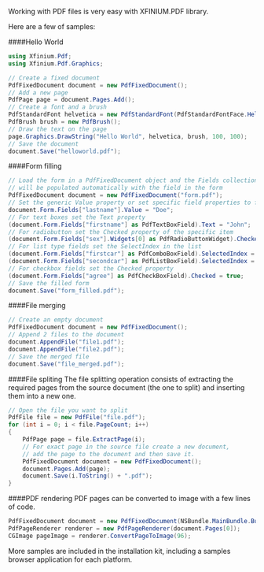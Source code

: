 Working with PDF files is very easy with XFINIUM.PDF library.  

Here are a few of samples:  

####Hello World
```csharp
using Xfinium.Pdf;
using Xfinium.Pdf.Graphics;

// Create a fixed document
PdfFixedDocument document = new PdfFixedDocument();
// Add a new page
PdfPage page = document.Pages.Add();
// Create a font and a brush
PdfStandardFont helvetica = new PdfStandardFont(PdfStandardFontFace.Helvetica, 24);
PdfBrush brush = new PdfBrush();
// Draw the text on the page
page.Graphics.DrawString("Hello World", helvetica, brush, 100, 100);
// Save the document
document.Save("helloworld.pdf");
```

####Form filling
```csharp
// Load the form in a PdfFixedDocument object and the Fields collection
// will be populated automatically with the field in the form
PdfFixedDocument document = new PdfFixedDocument("form.pdf");
// Set the generic Value property or set specific field properties to fill the form
document.Form.Fields["lastname"].Value = "Doe";
// For text boxes set the Text property
(document.Form.Fields["firstname"] as PdfTextBoxField).Text = "John";
// For radiobutton set the Checked property of the specific item
(document.Form.Fields["sex"].Widgets[0] as PdfRadioButtonWidget).Checked = true;
// For list type fields set the SelectIndex in the list
(document.Form.Fields["firstcar"] as PdfComboBoxField).SelectedIndex = 0;
(document.Form.Fields["secondcar"] as PdfListBoxField).SelectedIndex = 1;
// For checkbox fields set the Checked property
(document.Form.Fields["agree"] as PdfCheckBoxField).Checked = true;
// Save the filled form
document.Save("form_filled.pdf");
```

####File merging
```csharp
// Create an empty document
PdfFixedDocument document = new PdfFixedDocument();
// Append 2 files to the document
document.AppendFile("file1.pdf");
document.AppendFile("file2.pdf");
// Save the merged file
document.Save("file_merged.pdf");
```

####File spliting
The file splitting operation consists of extracting the required pages from the source document (the one to split) and inserting them into a new one. 
  
```csharp
// Open the file you want to split
PdfFile file = new PdfFile("file.pdf");
for (int i = 0; i < file.PageCount; i++)
{
    PdfPage page = file.ExtractPage(i);
    // For exact page in the source file create a new document,
    // add the page to the document and then save it.
    PdfFixedDocument document = new PdfFixedDocument();
    document.Pages.Add(page);
    document.Save(i.ToString() + ".pdf");
}
```

####PDF rendering
PDF pages can be converted to image with a few lines of code. 
  
```csharp
PdfFixedDocument document = new PdfFixedDocument(NSBundle.MainBundle.BundlePath + "/xfinium.pdf");
PdfPageRenderer renderer = new PdfPageRenderer(document.Pages[0]);
CGImage pageImage = renderer.ConvertPageToImage(96);
```

More samples are included in the installation kit, including a samples browser application for each platform.